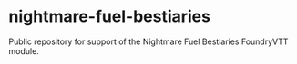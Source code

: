 # nightmare-fuel-bestiaries
Public repository for support of the Nightmare Fuel Bestiaries FoundryVTT module.
